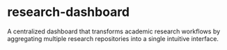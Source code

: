 # research-dashboard
A centralized dashboard that transforms academic research workflows by aggregating multiple research repositories into a single intuitive interface.
